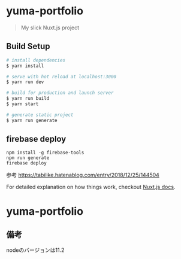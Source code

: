 # yuma-portfolio

> My slick Nuxt.js project

## Build Setup

``` bash
# install dependencies
$ yarn install

# serve with hot reload at localhost:3000
$ yarn run dev

# build for production and launch server
$ yarn run build
$ yarn start

# generate static project
$ yarn run generate
```

## firebase deploy

```
npm install -g firebase-tools
npm run generate
firebase deploy
```


参考
https://tabilike.hatenablog.com/entry/2018/12/25/144504


For detailed explanation on how things work, checkout [Nuxt.js docs](https://nuxtjs.org).
# yuma-portfolio


## 備考
nodeのバージョンは11.2
